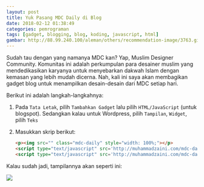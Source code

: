 ```yaml
---
layout: post
title: Yuk Pasang MDC Daily di Blog
date: 2018-02-12 01:38:49
categories: pemrograman
tags: [gadget, blogging, blog, koding, javascript, html]
gambar: http://88.99.240.100/aleman/others/recommendation-image/3763.gif
---
```


Sudah tau dengan yang namanya MDC kan? Yap, Muslim Designer Community. Komunitas ini adalah perkumpulan para desainer muslim yang mendedikasikan karyanya untuk menyebarkan dakwah Islam dengan kemasan yang lebih mudah dicerna. Nah, kali ini saya akan membagikan gadget blog untuk menampilkan desain-desain dari MDC setiap hari.

Berikut ini adalah langkah-langkahnya:

1. Pada `Tata Letak`, pilih `Tambahkan Gadget` lalu pilih `HTML/JavaScript` (untuk blogspot). Sedangkan kalau untuk Wordpress, pilih `Tampilan`, `Widget`, pilih `Teks`

2. Masukkan skrip berikut:

	```html
	<p><img src="" class="mdc-daily" style="width: 100%;"></p>
	<script type="text/javascript" src='http://muhammadzaini.com/mdc-daily/data.js'></script>
	<script type="text/javascript" src='http://muhammadzaini.com/mdc-daily/app.js'></script>
	```

Kalau sudah jadi, tampilannya akan seperti ini:

![](https://s25.postimg.org/h7d8b7p7z/Screenshot_from_2018-02-12_01_36_58.png)
